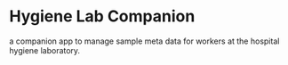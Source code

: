 # Hygiene Lab Companion

a companion app to manage sample meta data for workers at the hospital hygiene laboratory.
